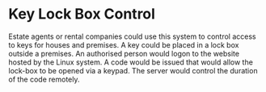 # Key Lock Box Control
 Estate agents or rental companies could use this system to control access to keys for houses and premises. A key could be placed in a lock box outside a premises.  An authorised person would logon to the website hosted by the Linux system.  A code would be issued that would allow the lock-box to be opened via a keypad.  The server would control the duration of the code remotely. 
